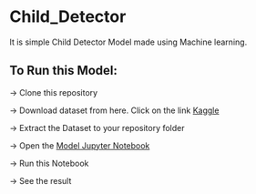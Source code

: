 # Child_Detector
It is simple Child Detector Model made using Machine learning.

## To Run this Model:
-> Clone this repository

-> Download dataset from here. Click on the link [Kaggle](https://www.kaggle.com/datasets/die9origephit/children-vs-adults-images)

-> Extract the Dataset to your repository folder

-> Open the [Model Jupyter Notebook](https://github.com/Jabhinay24/Bald_Head_Detector/blob/main/Model%20Notebook.ipynb)

-> Run this Notebook

-> See the result
